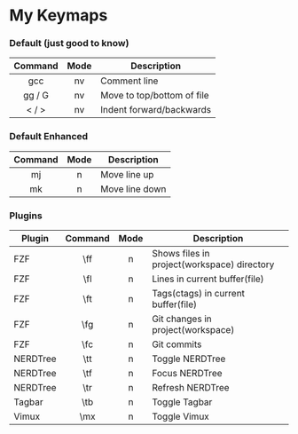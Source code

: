 # My Keymaps

### Default (just good to know)

| Command | Mode | Description                |
| :-----: | :--: | -------------------------- |
|   gcc   |  nv  | Comment line               |
| gg / G  |  nv  | Move to top/bottom of file |
|  < / >  |  nv  | Indent forward/backwards   |

### Default Enhanced

| Command | Mode | Description    |
| :-----: | :--: | -------------- |
|   mj    |  n   | Move line up   |
|   mk    |  n   | Move line down |

### Plugins

| Plugin   | Command | Mode | Description                                 |
| -------- | :-----: | :--: | ------------------------------------------- |
| FZF      |   \ff   |  n   | Shows files in project(workspace) directory |
| FZF      |   \fl   |  n   | Lines in current buffer(file)               |
| FZF      |   \ft   |  n   | Tags(ctags) in current buffer(file)         |
| FZF      |   \fg   |  n   | Git changes in project(workspace)           |
| FZF      |   \fc   |  n   | Git commits                                 |
| NERDTree |   \tt   |  n   | Toggle NERDTree                             |
| NERDTree |   \tf   |  n   | Focus NERDTree                              |
| NERDTree |   \tr   |  n   | Refresh NERDTree                            |
| Tagbar   |   \tb   |  n   | Toggle Tagbar                               |
| Vimux    |   \mx   |  n   | Toggle Vimux                                |
